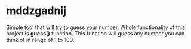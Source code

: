 # mddzgadnij

Simple tool that will try to guess your number.
Whole functionality of this project is **guess()** function.
This function will guess any number you can think of in range of 1 to 100.
